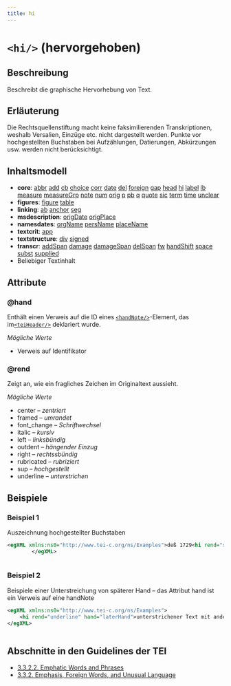 ```yaml
---
title: hi
---
```




# `<hi/>` (hervorgehoben)

## Beschreibung

Beschreibt die graphische Hervorhebung von Text.

## Erläuterung

Die Rechtsquellenstiftung macht keine faksimilierenden Transkriptionen, weshalb Versalien, Einzüge etc. nicht dargestellt werden. Punkte vor hochgestellten Buchstaben bei Aufzählungen, Datierungen, Abkürzungen usw. werden nicht berücksichtigt. 

## Inhaltsmodell

- **core**: [abbr](abbr.md) [add](add.md) [cb](cb.md) [choice](choice.md) [corr](corr.md) [date](date.md) [del](del.md) [foreign](foreign.md) [gap](gap.md) [head](head.md) [hi](hi.md) [label](label.md) [lb](lb.md) [measure](measure.md) [measureGrp](measureGrp.md) [note](note.md) [num](num.md) [orig](orig.md) [p](p.md) [pb](pb.md) [q](q.md) [quote](quote.md) [sic](sic.md) [term](term.md) [time](time.md) [unclear](unclear.md)
- **figures**: [figure](figure.md) [table](table.md)
- **linking**: [ab](ab.md) [anchor](anchor.md) [seg](seg.md)
- **msdescription**: [origDate](origDate.md) [origPlace](origPlace.md)
- **namesdates**: [orgName](orgName.md) [persName](persName.md) [placeName](placeName.md)
- **textcrit**: [app](app.md)
- **textstructure**: [div](div.md) [signed](signed.md)
- **transcr**: [addSpan](addSpan.md) [damage](damage.md) [damageSpan](damageSpan.md) [delSpan](delSpan.md) [fw](fw.md) [handShift](handShift.md) [space](space.md) [subst](subst.md) [supplied](supplied.md)
- Beliebiger Textinhalt

## Attribute

### @hand

Enthält einen Verweis auf die ID eines [`<handNote/>`](handNote.md)-Element, das im[`<teiHeader/>`](teiHeader.md)  deklariert wurde.

*Mögliche Werte*

- Verweis auf Identifikator

### @rend

Zeigt an, wie ein fragliches Zeichen im Originaltext aussieht. 

*Mögliche Werte*

- center – *zentriert*
- framed – *umrandet*
- font_change – *Schriftwechsel*
- italic – *kursiv*
- left – *linksbündig*
- outdent – *hängender Einzug*
- right – *rechtssbündig*
- rubricated – *rubriziert*
- sup – *hochgestellt*
- underline – *unterstrichen*

## Beispiele

### Beispiel 1

Auszeichnung hochgestellter Buchstaben

```xml
<egXML xmlns:ns0="http://www.tei-c.org/ns/Examples">deß 1729<hi rend="sup">ten</hi> jahrs
        </egXML>
               
```

### Beispiel 2

Beispiele einer Unterstreichung von späterer Hand – das Attribut hand ist ein Verweis auf eine handNote

```xml
<egXML xmlns:ns0="http://www.tei-c.org/ns/Examples">
    <hi rend="underline" hand="laterHand">unterstrichener Text mit anderer Tinte</hi>
</egXML>
               
```

## Abschnitte in den Guidelines der TEI

- [3.3.2.2. Emphatic Words and Phrases](https://www.tei-c.org/release/doc/tei-p5-doc/en/html/CO.html#COHQHE)
- [3.3.2. Emphasis, Foreign Words, and Unusual Language](https://www.tei-c.org/release/doc/tei-p5-doc/en/html/CO.html#COHQH)
